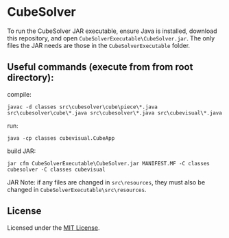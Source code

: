 # CubeSolver
To run the CubeSolver JAR executable, ensure Java is installed, download this repository, and open ```CubeSolverExecutable\CubeSolver.jar```. The only files the JAR needs are those in the ```CubeSolverExecutable``` folder.
## Useful commands (execute from from root directory):
compile:
```
javac -d classes src\cubesolver\cube\piece\*.java src\cubesolver\cube\*.java src\cubesolver\*.java src\cubevisual\*.java
```
run:
```
java -cp classes cubevisual.CubeApp
```
build JAR:
```
jar cfm CubeSolverExecutable\CubeSolver.jar MANIFEST.MF -C classes cubesolver -C classes cubevisual
```
JAR Note: if any files are changed in ```src\resources```, they must also be changed in ```CubeSolverExecutable\src\resources```.
## License
Licensed under the [MIT License](LICENSE).

